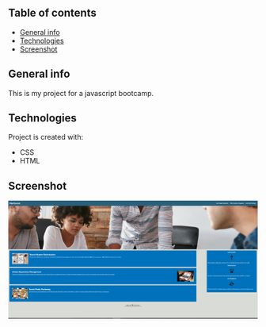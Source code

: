 ## Table of contents
* [General info](#general-info)
* [Technologies](#technologies)
* [Screenshot](#screenshot)

## General info
This is my project for a javascript bootcamp.
	
## Technologies
Project is created with:
* CSS
* HTML

## Screenshot
![HoriseonWebsite](/assets/images/screenshot.png?raw=true "Horiseon website launch")


	


